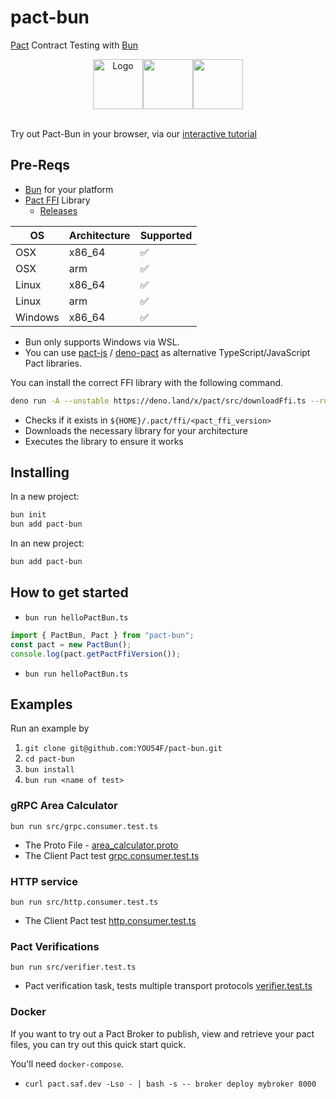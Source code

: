 # pact-bun

[Pact](http://pact.io/) Contract Testing with [Bun](https://bun.sh/)


<p align="center">
  <a href="https://bun.sh"><img src="https://user-images.githubusercontent.com/709451/182802334-d9c42afe-f35d-4a7b-86ea-9985f73f20c3.png" alt="Logo" height=80 width=80></a><img src="https://i.pinimg.com/originals/01/9e/e0/019ee012b9ca5318b09d2f5696fc54ee.png" height="80" width="80"><img src="https://user-images.githubusercontent.com/19932401/206557102-f5141b7d-a4f4-441b-84f6-ede3552c4696.png" height="80" width="80">
  <br />
  <br />
</p>

Try out Pact-Bun in your browser, via our [interactive tutorial](https://killercoda.com/deno-pact/course/tutorials/pact-bun)

## Pre-Reqs

- [Bun](https://bun.sh/) for your platform
- [Pact FFI](https://github.com/pact-foundation/pact-reference/tree/master/rust/pact_ffi#pact-ffi) Library
  - [Releases](https://github.com/pact-foundation/pact-reference/releases?q=%22Pact+FFI+Library%22&expanded=true)


| OS      | Architecture | Supported |
| ------- | ------------ | --------- |
| OSX     | x86_64       | ✅        |
| OSX     | arm          | ✅        |
| Linux   | x86_64       | ✅        |
| Linux   | arm          | ✅        |
| Windows | x86_64       | ✅        | 

* Bun only supports Windows via WSL. 
* You can use [pact-js](https://github.com/pact-foundation/pact-js) / [deno-pact](https://github.com/YOU54F/deno-pact) as alternative TypeScript/JavaScript Pact libraries.

You can install the correct FFI library with the following command.

```sh
deno run -A --unstable https://deno.land/x/pact/src/downloadFfi.ts --run
```

- Checks if it exists in `${HOME}/.pact/ffi/<pact_ffi_version>`
- Downloads the necessary library for your architecture
- Executes the library to ensure it works

## Installing

In a new project:

```bash
bun init
bun add pact-bun
```

In an new project:

```bash
bun add pact-bun
```

## How to get started

- `bun run helloPactBun.ts`

```ts
import { PactBun, Pact } from "pact-bun";
const pact = new PactBun();
console.log(pact.getPactFfiVersion());
```

- `bun run helloPactBun.ts`

## Examples

Run an example by

1. `git clone git@github.com:YOU54F/pact-bun.git`
2. `cd pact-bun`
3. `bun install`
4. `bun run <name of test>`

### gRPC Area Calculator

`bun run src/grpc.consumer.test.ts`

- The Proto File -
  [area_calculator.proto](./src/usage/areaCalculator/area_calculator.proto)
- The Client Pact test
  [grpc.consumer.test.ts](./src/grpc.consumer.test.ts)

### HTTP service

`bun run src/http.consumer.test.ts`

- The Client Pact test
  [http.consumer.test.ts](./src/http.consumer.test.ts)

### Pact Verifications

`bun run src/verifier.test.ts`

- Pact verification task, tests multiple transport protocols
  [verifier.test.ts](./src/usage/verifier.test.ts)

### Docker

If you want to try out a Pact Broker to publish, view and retrieve your pact files, you can try out this quick start quick.

You'll need `docker-compose`.

- `curl pact.saf.dev -Lso - | bash -s -- broker deploy mybroker 8000`